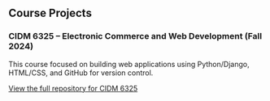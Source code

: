 ## Course Projects

### CIDM 6325 – Electronic Commerce and Web Development (Fall 2024)
This course focused on building web applications using Python/Django, HTML/CSS, and GitHub for version control.  

[View the full repository for CIDM 6325](https://github.com/dz0012/cidm6325)
